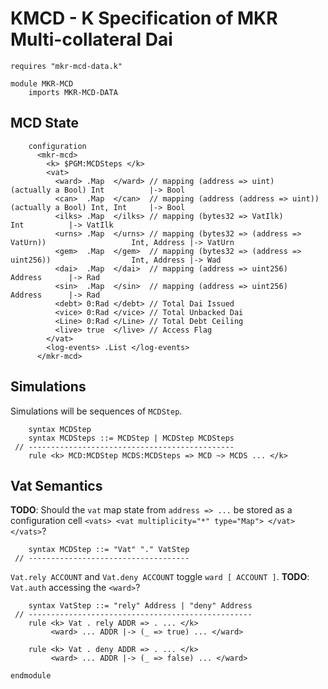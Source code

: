 KMCD - K Specification of MKR Multi-collateral Dai
==================================================

```k
requires "mkr-mcd-data.k"

module MKR-MCD
    imports MKR-MCD-DATA
```

MCD State
---------

```k
    configuration
      <mkr-mcd>
        <k> $PGM:MCDSteps </k>
        <vat>
          <ward> .Map  </ward> // mapping (address => uint)                (actually a Bool) Int          |-> Bool
          <can>  .Map  </can>  // mapping (address (address => uint))      (actually a Bool) Int, Int     |-> Bool
          <ilks> .Map  </ilks> // mapping (bytes32 => VatIlk)                                Int          |-> VatIlk
          <urns> .Map  </urns> // mapping (bytes32 => (address => VatUrn))                   Int, Address |-> VatUrn
          <gem>  .Map  </gem>  // mapping (bytes32 => (address => uint256))                  Int, Address |-> Wad
          <dai>  .Map  </dai>  // mapping (address => uint256)                               Address      |-> Rad
          <sin>  .Map  </sin>  // mapping (address => uint256)                               Address      |-> Rad
          <debt> 0:Rad </debt> // Total Dai Issued
          <vice> 0:Rad </vice> // Total Unbacked Dai
          <Line> 0:Rad </Line> // Total Debt Ceiling
          <live> true  </live> // Access Flag
        </vat>
        <log-events> .List </log-events>
      </mkr-mcd>
```

Simulations
-----------

Simulations will be sequences of `MCDStep`.

```k
    syntax MCDStep
    syntax MCDSteps ::= MCDStep | MCDStep MCDSteps
 // ----------------------------------------------
    rule <k> MCD:MCDStep MCDS:MCDSteps => MCD ~> MCDS ... </k>
```

Vat Semantics
-------------

**TODO**: Should the `vat` map state from `address => ...` be stored as a configuration cell `<vats> <vat multiplicity="*" type="Map"> </vat> </vats>`?

```k
    syntax MCDStep ::= "Vat" "." VatStep
 // ------------------------------------
```

`Vat.rely ACCOUNT` and `Vat.deny ACCOUNT` toggle `ward [ ACCOUNT ]`.
**TODO**: `Vat.auth` accessing the `<ward>`?

```k
    syntax VatStep ::= "rely" Address | "deny" Address
 // --------------------------------------------------
    rule <k> Vat . rely ADDR => . ... </k>
         <ward> ... ADDR |-> (_ => true) ... </ward>

    rule <k> Vat . deny ADDR => . ... </k>
         <ward> ... ADDR |-> (_ => false) ... </ward>
```

```k
endmodule
```
